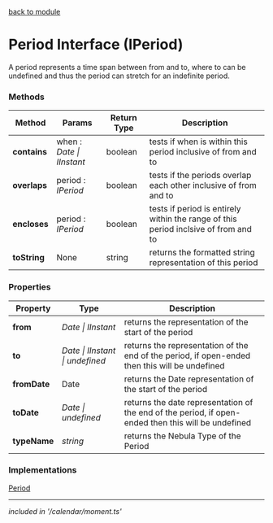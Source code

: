 [back to module](../moments_module.md)

# Period Interface (IPeriod)
A period represents a time span between from and to, where to can be undefined and thus the period can stretch for an indefinite period. 

### Methods
| Method | Params | Return Type | Description |
| ------ | ------ | ----------- | ----------- |
| **contains** | when : *Date \| IInstant* | boolean | tests if when is within this period inclusive of from and to |
| **overlaps** | period : *IPeriod* | boolean | tests if the periods overlap each other inclusive of from and to | 
| **encloses** | period : *IPeriod* | boolean | tests if period is entirely within the range of this period inclsive of from and to |
| **toString** | None | string | returns the formatted string representation of this period |

### Properties
| Property | Type | Description |
| -------- | ---- | ----------- |
| **from** | *Date \| IInstant* | returns the representation of the start of the period |
| **to** | *Date \| IInstant \| undefined* | returns the representation of the end of the period, if open-ended then this will be undefined |
| **fromDate** | Date | returns the Date representation of the start of the period |
| **toDate** | *Date \| undefined* | returns the date representation of the end of the period, if open-ended then this will be undefined |
| **typeName** | *string* | returns the Nebula Type of the Period |

### Implementations

[Period](./period_class.md)

---

*included in '/calendar/moment.ts'*